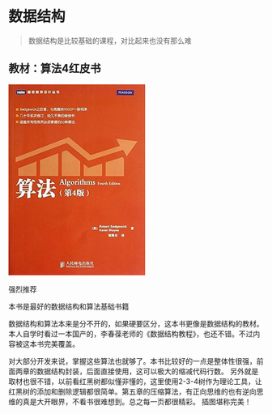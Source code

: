 # 数据结构

> 数据结构是比较基础的课程，对比起来也没有那么难

## 教材：算法4红皮书

![算法](./0.算法.jpg)

强烈推荐

本书是最好的数据结构和算法基础书籍

数据结构和算法本来是分不开的，如果硬要区分，这本书更像是数据结构的教材。本人自学时看过一本国产的，李春葆老师的《数据结构教程》，也还不错。不过内容被这本书完美覆盖。

对大部分开发来说，掌握这些算法也就够了。本书比较好的一点是整体性很强，前面两章的数据结构封装，后面直接使用，这可以极大的缩减代码行数。 另外就是取材也很不错，以前看红黑树都似懂非懂的，这里使用2-3-4树作为理论工具，让红黑树的添加和删除逻辑都很简单。第五章的压缩算法，有正向思维的也有逆向思维的真是大开眼界，不看书很难想到。总之每一页都很精彩。
插图堪称完美！
